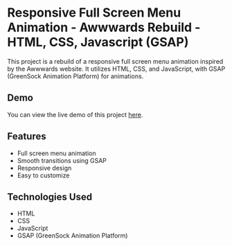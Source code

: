 # Responsive Full Screen Menu Animation - Awwwards Rebuild - HTML, CSS, Javascript (GSAP)

This project is a rebuild of a responsive full screen menu animation inspired by the Awwwards website. It utilizes HTML, CSS, and JavaScript, with GSAP (GreenSock Animation Platform) for animations.

## Demo

You can view the live demo of this project [here](https://akaru.fr/).

## Features

- Full screen menu animation
- Smooth transitions using GSAP
- Responsive design
- Easy to customize

## Technologies Used

- HTML
- CSS
- JavaScript
- GSAP (GreenSock Animation Platform)
